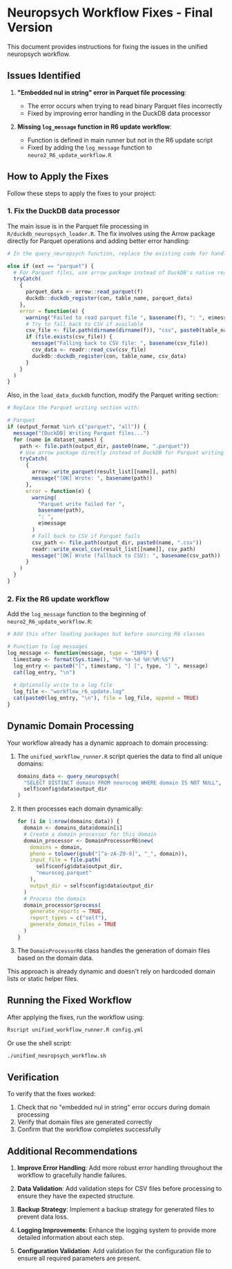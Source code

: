# Neuropsych Workflow Fixes - Final Version

This document provides instructions for fixing the issues in the unified neuropsych workflow.

## Issues Identified

1. **"Embedded nul in string" error in Parquet file processing**:
   - The error occurs when trying to read binary Parquet files incorrectly
   - Fixed by improving error handling in the DuckDB data processor

2. **Missing `log_message` function in R6 update workflow**:
   - Function is defined in main runner but not in the R6 update script
   - Fixed by adding the `log_message` function to `neuro2_R6_update_workflow.R`

## How to Apply the Fixes

Follow these steps to apply the fixes to your project:

### 1. Fix the DuckDB data processor

The main issue is in the Parquet file processing in `R/duckdb_neuropsych_loader.R`. The fix involves using the Arrow package directly for Parquet operations and adding better error handling:

```r
# In the query_neuropsych function, replace the existing code for handling Parquet files with:

else if (ext == "parquet") {
  # For Parquet files, use arrow package instead of DuckDB's native reader
  tryCatch(
    {
      parquet_data <- arrow::read_parquet(f)
      duckdb::duckdb_register(con, table_name, parquet_data)
    },
    error = function(e) {
      warning("Failed to read parquet file ", basename(f), ": ", e$message)
      # Try to fall back to CSV if available
      csv_file <- file.path(dirname(dirname(f)), "csv", paste0(table_name, ".csv"))
      if (file.exists(csv_file)) {
        message("Falling back to CSV file: ", basename(csv_file))
        csv_data <- readr::read_csv(csv_file)
        duckdb::duckdb_register(con, table_name, csv_data)
      }
    }
  )
}
```

Also, in the `load_data_duckdb` function, modify the Parquet writing section:

```r
# Replace the Parquet writing section with:

# Parquet
if (output_format %in% c("parquet", "all")) {
  message("[DuckDB] Writing Parquet files...")
  for (name in dataset_names) {
    path <- file.path(output_dir, paste0(name, ".parquet"))
    # Use arrow package directly instead of DuckDB for Parquet writing
    tryCatch(
      {
        arrow::write_parquet(result_list[[name]], path)
        message("[OK] Wrote: ", basename(path))
      },
      error = function(e) {
        warning(
          "Parquet write failed for ",
          basename(path),
          ": ",
          e$message
        )
        # Fall back to CSV if Parquet fails
        csv_path <- file.path(output_dir, paste0(name, ".csv"))
        readr::write_excel_csv(result_list[[name]], csv_path)
        message("[OK] Wrote (fallback to CSV): ", basename(csv_path))
      }
    )
  }
}
```

### 2. Fix the R6 update workflow

Add the `log_message` function to the beginning of `neuro2_R6_update_workflow.R`:

```r
# Add this after loading packages but before sourcing R6 classes

# Function to log messages
log_message <- function(message, type = "INFO") {
  timestamp <- format(Sys.time(), "%Y-%m-%d %H:%M:%S")
  log_entry <- paste0("[", timestamp, "] [", type, "] ", message)
  cat(log_entry, "\n")
  
  # Optionally write to a log file
  log_file <- "workflow_r6_update.log"
  cat(paste0(log_entry, "\n"), file = log_file, append = TRUE)
}
```

## Dynamic Domain Processing

Your workflow already has a dynamic approach to domain processing:

1. The `unified_workflow_runner.R` script queries the data to find all unique domains:
   ```r
   domains_data <- query_neuropsych(
     "SELECT DISTINCT domain FROM neurocog WHERE domain IS NOT NULL",
     self$config$data$output_dir
   )
   ```

2. It then processes each domain dynamically:
   ```r
   for (i in 1:nrow(domains_data)) {
     domain <- domains_data$domain[i]
     # Create a domain processor for this domain
     domain_processor <- DomainProcessorR6$new(
       domains = domain,
       pheno = tolower(gsub("[^a-zA-Z0-9]", "_", domain)),
       input_file = file.path(
         self$config$data$output_dir,
         "neurocog.parquet"
       ),
       output_dir = self$config$data$output_dir
     )
     # Process the domain
     domain_processor$process(
       generate_reports = TRUE,
       report_types = c("self"),
       generate_domain_files = TRUE
     )
   }
   ```

3. The `DomainProcessorR6` class handles the generation of domain files based on the domain data.

This approach is already dynamic and doesn't rely on hardcoded domain lists or static helper files.

## Running the Fixed Workflow

After applying the fixes, run the workflow using:

```bash
Rscript unified_workflow_runner.R config.yml
```

Or use the shell script:

```bash
./unified_neuropsych_workflow.sh
```

## Verification

To verify that the fixes worked:

1. Check that no "embedded nul in string" error occurs during domain processing
2. Verify that domain files are generated correctly
3. Confirm that the workflow completes successfully

## Additional Recommendations

1. **Improve Error Handling**: Add more robust error handling throughout the workflow to gracefully handle failures.

2. **Data Validation**: Add validation steps for CSV files before processing to ensure they have the expected structure.

3. **Backup Strategy**: Implement a backup strategy for generated files to prevent data loss.

4. **Logging Improvements**: Enhance the logging system to provide more detailed information about each step.

5. **Configuration Validation**: Add validation for the configuration file to
   ensure all required parameters are present.
